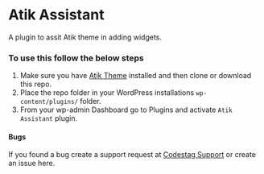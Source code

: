 # Atik Assistant
A plugin to assit Atik theme in adding widgets.

### To use this follow the below steps
 1. Make sure you have [Atik Theme](https://codestag.com/themes/atik) installed and then clone or download this repo.
 2. Place the repo folder in your WordPress installations `wp-content/plugins/` folder.
 3. From your wp-admin Dashboard go to Plugins and activate `Atik Assistant` plugin.

#### Bugs
If you found a bug create a support request at [Codestag Support](https://codestag.com/support) or create an issue here.
